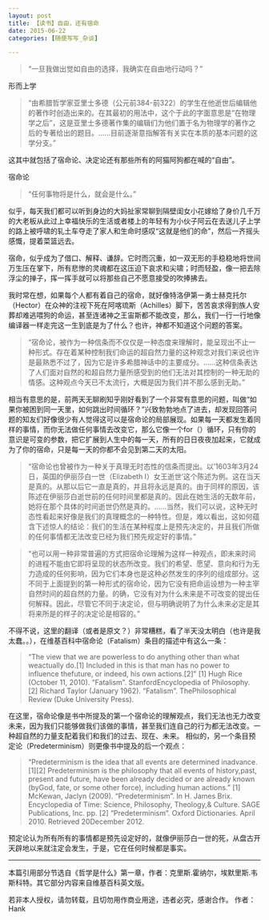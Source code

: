 ```yaml
---
layout: post
title: 【读书】自由，还有宿命
date: 2015-06-22
categories: [随便写写_杂谈]

---
```


> “一旦我做出觉如自由的选择，我确实在自由地行动吗？”

形而上学

> “由希腊哲学家亚里士多德（公元前384-前322）的学生在他逝世后编辑他的著作时创造出来的。在其最初的用法中，这个于此的字面意思是“在物理学之后”，这是亚里士多德著作集的编辑们为他们置于名为物理学的著作之后的专著给出的题目。……目前逐渐意指解答有关实在本质的基本问题的这学分支。”

这其中就包括了宿命论、决定论还有那些所有的阿猫阿狗都在喊的“自由”。

宿命论

> “任何事物将是什么，就会是什么。”


似乎，每天我们都可以听到身边的大妈扯家常聊到隔壁闺女小花嫁给了身价几千万的大老板从此过上幸福快乐的生活或者楼上的年轻有为小伙子阿云在去送儿子上学的路上被呼啸的轧土车夺走了家人和生命时感叹“这就是他们的命”，然后一齐摇头感慨，提着菜篮远去。

宿命，似乎成为了借口、解释、谦辞。它时而沉重，如一双无形的手稳稳地将世间万生压在掌下，所有悲惨的灵魂都在这压迫下哀求和尖啸；时而轻盈，像一把去除浮尘的掸子，挥一挥手就可以将那些自己不愿意接受的吹捧拂去。

我时常在想，如果每个人都有着自己的宿命，就好像特洛伊第一勇士赫克托尔（Hector）在众神的注视下死在阿喀琉斯（Achilles）脚下，苦苦哀求得到族人安葬却难逃喂狗的命运，甚至连诸神之王宙斯都不能改变，那么，我们一行一行地像编译器一样走完这一生到底是为了什么？也许，神都不知道这个问题的答案。



> “宿命论，被作为一种信条而不仅仅是一种态度来理解时，能呈现出不止一种形式。存在着某种控制我们命运的超自然力量的这种观念对我们来说也许是最熟悉不过了，因为它是许多希腊神话中的主要成分。……这种信条表达了人们面对自然的和超自然力量所感受到的他们无法对其控制的一种无助的情感。这种观点今天已不太流行，大概是因为我们并不那么感到无助。”


相当有意思的是，前两天无聊刷知乎刚好看到了一个非常有意思的问题，叫做“如果你被困到同一天里，如何跳出时间循环？”兴致勃勃地点了进去，却发现回答问题的知友们好像很少有人觉得这可以是宿命论的局部展现。如果每一天都发生着同样的事情，而你无法做任何事情去改变它，那么它像一个for（）循环，只有你的意识是可变的参数，把它扩展到人生中的每一天，所有的日日夜夜加起来，它就成为了你的宿命，只是每一天的你都不会见到第二天的太阳。

> “宿命论也曾被作为一种关于真理无时态性的信条而提出。以’1603年3月24日，英国的伊丽莎白一世（Elizabeth I）女王逝世’这个陈述为例。这在当天是真的。从那以后它一直是真的，并且将永远是真的。由于同样的原因，该陈述在伊丽莎白逝世前的任何时间里都是真的。因此在她生活的无数年前，她将在那个具体的时间逝世仍然是真的。……当然，我们可以说，这种无时态性看起来好像是我们的真理概念的一种特性。但是，难以看出，这如何蕴含下述惊人的结论：我们的生活在某种程度上是预先决定的，并且我们所做的任何事情都无法改变已经为我们预先规定好的事情。”

> “也可以用一种非常普遍的方式把宿命论理解为这样一种观点，即未来时间的进程不能由它即将呈现的状态所改变。我们的希望、愿望、意向和行为无力造成的任何影响，因为它们本身也是这种必然发生的序列的组成部分。这不同于上面提到的第一种形式的宿命论，因为它没有把命运设想为一种主宰自然时间的超自然的力量。的确，它没有对为什么未来是不可改变的提出任何解释。因此，尽管它不同于决定论，但与明确说明了为什么未来必定是其将来所是的样子的决定论是相容的。”


不得不说，这里的翻译（或者是原文？）非常糟糕，看了半天没太明白（也许是我太蠢。。），在维基百科中宿命论（Fatalism）条目的描述中有这么一条：

> “The view that we are powerless to do anything other than what weactually do.[1] Included in this is that man has no power to influence thefuture, or indeed, his own actions.[2]”
[1] Hugh Rice (October 11, 2010). “Fatalism”. StanfordEncyclopedia of Philosophy.
[2] Richard Taylor (January 1962). “Fatalism”. ThePhilosophical Review (Duke University Press).

在这里，宿命论像是书中所提及的第一个宿命论的理解观点，我们无法也无力改变未来，因为我们只能够做我们该做的事情，甚至我们连自己的行为都无法改变。一种超自然的力量支配着我们和我们的过去、现在、未来。
相似的，另一个条目预定论（Predeterminism）则更像书中提及的后一个观点：

> “Predeterminism is the idea that all events are determined inadvance.[1][2] Predeterminism is the philosophy that all events of history,past, present and future, have been already decided or are already known (byGod, fate, or some other force), including human actions.”
[1] McKewan, Jaclyn (2009). “Predeterminism”. In H. James Brix. Encyclopedia of Time: Science, Philosophy, Theology,& Culture. SAGE Publications, Inc. pp.
[2] “Predeterminism”. Oxford Dictionaries. April 2010. Retrieved 20December 2012.

预定论认为所有所有的事情都是预先设定好的，就像伊丽莎白一世的死，从盘古开天辟地以来就注定会发生，于是，它在任何时候都是事实。

---

本篇引用部分节选自《哲学是什么》第一章，作者：克里斯.霍纳尔，埃默里斯.韦斯科特。其它部分内容来自维基百科英文版。

若非本人授权，请勿转载，且切勿用作商业用途，违者必究，感谢合作。
作者：Hank